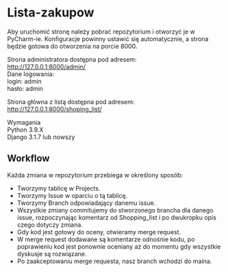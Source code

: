 # Lista-zakupow

Aby uruchomić stronę należy pobrać repozytorium i otworzyć je w PyCharm-ie. 
Konfiguracje powinny ustawić się automatycznie, a strona będzie gotowa do otworzenia na porcie 8000.

Strona administratora dostępna pod adresem:  
http://127.0.0.1:8000/admin/  
Dane logowania:  
login: admin  
hasło: admin

Strona główna z listą dostępna pod adresem:  
http://127.0.0.1:8000/shoping_list/  


Wymagania  
Python 3.9.X  
Django 3.1.7 lub nowszy  


## Workflow  

Każda zmiana w repozytorium przebiega w określony sposób:
* Tworzymy tablicę w Projects.
* Tworzymy Issue w oparciu o tą tablicę.
* Tworzymy Branch odpowiadający danemu issue.
* Wszystkie zmiany commitujemy do stworzonego brancha dla danego issue, rozpoczynając komentarz od Shopping_list i po dwukropku opis czego dotyczy zmiana.
* Gdy kod jest gotowy do oceny, otwieramy merge request.
* W merge request dodawane są komentarze odnośnie kodu, po poprawieniu kod jest ponownie oceniany aż do momentu gdy wszystkie dyskusje są rozwiązane.
* Po zaakceptowaniu merge requesta, nasz branch wchodzi do maina.

